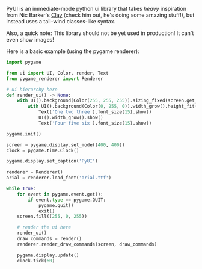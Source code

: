 PyUI is an immediate-mode python ui library that takes *heavy*
inspiration from Nic Barker's [Clay](https://www.nicbarker.com/clay)
(check him out, he's doing some amazing stuff!), but instead uses a
tail-wind classes-like syntax.

Also, a quick note: This library should not be yet used
in production! It can't even show images!

Here is a basic example (using the pygame renderer):

```python
import pygame

from ui import UI, Color, render, Text
from pygame_renderer import Renderer

# ui hierarchy here
def render_ui() -> None:
    with UI().background(Color(255, 255, 255)).sizing_fixed(screen.get_width(), screen.get_height()).spacing(20):
        with UI().background(Color(0, 255, 0)).width_grow().height_fit().spacing(10):
            Text('One two three').font_size(15).show()
            UI().width_grow().show()
            Text('Four five six').font_size(15).show()

pygame.init()

screen = pygame.display.set_mode((400, 400))
clock = pygame.time.Clock()

pygame.display.set_caption('PyUI')

renderer = Renderer()
arial = renderer.load_font('arial.ttf')

while True:
    for event in pygame.event.get():
        if event.type == pygame.QUIT:
            pygame.quit()
            exit()
    screen.fill((255, 0, 255))

    # render the ui here
    render_ui()
    draw_commands = render()
    renderer.render_draw_commands(screen, draw_commands)

    pygame.display.update()
    clock.tick(60)

```